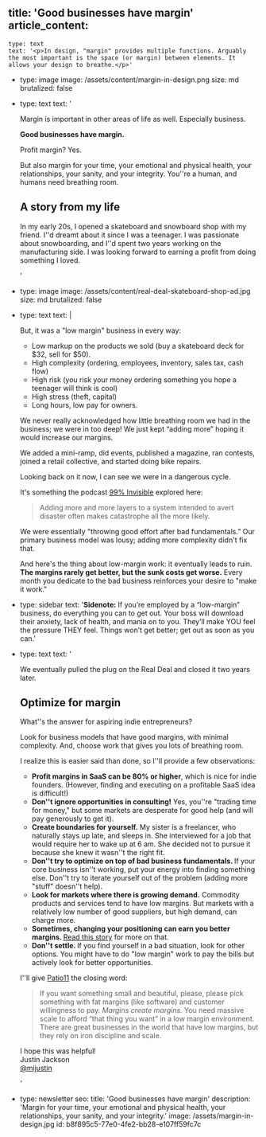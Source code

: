 title: 'Good businesses have margin'
article_content:
  -
    type: text
    text: '<p>In design, "margin" provides multiple functions. Arguably the most important is the space (or margin) between elements. It allows your design to breathe.</p>'
  -
    type: image
    image: /assets/content/margin-in-design.png
    size: md
    brutalized: false
  -
    type: text
    text: '<p>Margin is important in other areas of life as well. Especially business.</p><p><b>Good businesses have margin.&nbsp;</b></p><p>Profit margin? Yes.</p><p>But also margin for your time, your emotional and physical health, your relationships, your sanity, and your integrity. You''re a human, and humans need breathing room.</p><h2>A story from my life</h2><p>In my early 20s, I opened a skateboard and snowboard shop with my friend. I''d dreamt about it since I was a teenager. I was passionate about snowboarding, and I''d spent two years working on the manufacturing side. I was looking forward to earning a profit from doing something I loved.</p>'
  -
    type: image
    image: /assets/content/real-deal-skateboard-shop-ad.jpg
    size: md
    brutalized: false
  -
    type: text
    text: |
      <p>But, it was a "low margin" business in every way:</p><ul><li>Low markup on the products we sold (buy a skateboard deck for $32, sell for $50).</li><li>High complexity (ordering, employees, inventory, sales tax, cash flow)</li><li>High risk (you risk your money ordering something you hope a teenager will think is cool)</li><li>High stress (theft, capital)</li><li>Long hours, low pay for owners.</li></ul><p>We never really acknowledged how little breathing room we had in the business; we were in too deep! We just kept “adding more” hoping it would increase our margins.
      
      We added a mini-ramp, did events, published a magazine, ran contests, joined a retail collective, and started doing bike repairs.&nbsp;</p><p>Looking back on it now, I can see we were in a dangerous cycle.</p><p>It's something the podcast <a href="https://99percentinvisible.org/episode/cautionary-tales/">99% Invisible</a> explored here:</p><blockquote><p>Adding more and more layers to a system intended to avert disaster often makes catastrophe all the more likely.</p></blockquote><p>We were essentially "throwing good effort after bad fundamentals.” Our primary business model was lousy; adding more complexity didn't fix that.</p><p>And here's the thing about low-margin work: it eventually leads to ruin. <b>The margins rarely get better, but the sunk costs get worse.</b> Every month you dedicate to the bad business reinforces your desire to "make it work."</p>
  -
    type: sidebar
    text: '**Sidenote:** If you’re employed by a “low-margin” business, do everything you can to get out. Your boss will download their anxiety, lack of health, and mania on to you. They’ll make YOU feel the pressure THEY feel. Things won’t get better; get out as soon as you can.'
  -
    type: text
    text: '<p>We eventually pulled the plug on the Real Deal and closed it two years later.</p><h2>Optimize for margin</h2><p>What''s the answer for aspiring indie entrepreneurs?<br></p><p>Look for business models that have good margins, with minimal complexity. And, choose work that gives you lots of breathing room.</p><p>I realize this is easier said than done, so I''ll provide a few observations:</p><ul><li><b>Profit margins in SaaS can be 80% or higher</b>, which is nice for indie founders. (However, finding and executing on a profitable SaaS idea is difficult!)</li><li><b>Don''t ignore opportunities in consulting!</b> Yes, you''re "trading time for money," but some markets are desperate for good help (and will pay generously to get it).</li><li><b>Create boundaries for yourself.</b> My sister is a freelancer, who naturally stays up late, and sleeps in. She interviewed for a job that would require her to wake up at 6 am. She decided not to pursue it because she knew it wasn''t the right fit.</li><li><b>Don''t try to optimize on top of bad business fundamentals. </b>If your core business isn''t working, put your energy into finding something else. Don''t try to iterate yourself out of the problem (adding more "stuff" doesn''t help).</li><li><b>Look for markets where there is growing demand.</b>&nbsp;Commodity products and services tend to have low margins. But markets with a relatively low number of good suppliers, but high demand, can charge more.</li><li><b>Sometimes, changing your positioning can earn you better margins. </b><a href="https://justinjackson.ca/this-tree-guy-has-good-business-advice">Read this story</a> for more on that.</li><li><b>Don''t settle. </b>If you find yourself in a bad situation, look for other options. You might have to do "low margin" work to pay the bills but actively look for better opportunities.</li></ul><p>I''ll give <a href="https://twitter.com/patio11/status/1214396027848937472">Patio11</a> the closing word:</p><blockquote><p>If you want something small and beautiful, please, please pick something with fat margins (like software) and customer willingness to pay. <i>Margins create margins.</i> You need massive scale to afford “that thing you want” in a low margin environment. There are great businesses in the world that have low margins, but they rely on iron discipline and scale.</p></blockquote><p>I hope this was helpful!<br>Justin Jackson<br><a href="https://twitter.com/mijustin">@mijustin</a></p>'
  -
    type: newsletter
seo:
  title: 'Good businesses have margin'
  description: 'Margin for your time, your emotional and physical health, your relationships, your sanity, and your integrity.'
  image: /assets/margin-in-design.jpg
id: b8f895c5-77e0-4fe2-bb28-e107ff59fc7c
